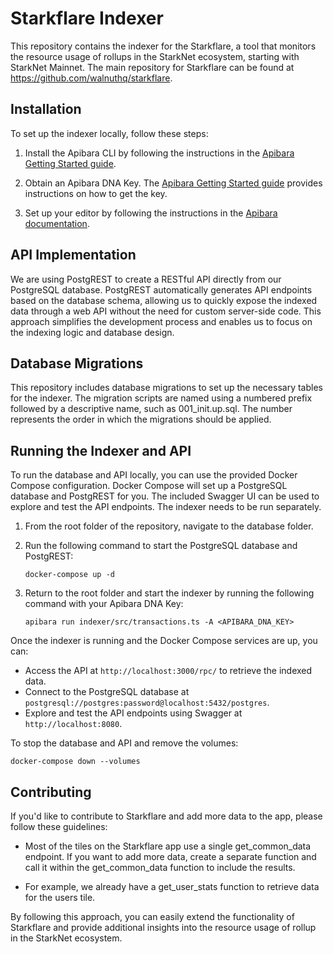 # Starkflare Indexer

This repository contains the indexer for the Starkflare, a tool that monitors the resource usage of rollups in the StarkNet ecosystem, starting with StarkNet Mainnet. The main repository for Starkflare can be found at https://github.com/walnuthq/starkflare.

## Installation

To set up the indexer locally, follow these steps:

1. Install the Apibara CLI by following the instructions in the [Apibara Getting Started guide](https://www.apibara.com/docs/getting-started).

2. Obtain an Apibara DNA Key. The [Apibara Getting Started guide](https://www.apibara.com/docs/getting-started) provides instructions on how to get the key.

3. Set up your editor by following the instructions in the [Apibara documentation](https://www.apibara.com/docs/indexers/editor-setup).

## API Implementation

We are using PostgREST to create a RESTful API directly from our PostgreSQL database. PostgREST automatically generates API endpoints based on the database schema, allowing us to quickly expose the indexed data through a web API without the need for custom server-side code. This approach simplifies the development process and enables us to focus on the indexing logic and database design.

## Database Migrations

This repository includes database migrations to set up the necessary tables for the indexer. The migration scripts are named using a numbered prefix followed by a descriptive name, such as 001_init.up.sql. The number represents the order in which the migrations should be applied.

## Running the Indexer and API

To run the database and API locally, you can use the provided Docker Compose configuration. Docker Compose will set up a PostgreSQL database and PostgREST for you. The included Swagger UI can be used to explore and test the API endpoints. The indexer needs to be run separately. 

1. From the root folder of the repository, navigate to the database folder.

2. Run the following command to start the PostgreSQL database and PostgREST:
   
   ```docker-compose up -d```

3. Return to the root folder and start the indexer by running the following command with your Apibara DNA Key:
   
   ```apibara run indexer/src/transactions.ts -A <APIBARA_DNA_KEY>```
   

Once the indexer is running and the Docker Compose services are up, you can:

- Access the API at `http://localhost:3000/rpc/` to retrieve the indexed data.
- Connect to the PostgreSQL database at `postgresql://postgres:password@localhost:5432/postgres`.
- Explore and test the API endpoints using Swagger at `http://localhost:8080`.

To stop the database and API and remove the volumes:

```docker-compose down --volumes```

## Contributing

If you'd like to contribute to Starkflare and add more data to the app, please follow these guidelines:

- Most of the tiles on the Starkflare app use a single get_common_data endpoint. If you want to add more data, create a separate function and call it within the get_common_data function to include the results.

- For example, we already have a get_user_stats function to retrieve data for the users tile.

By following this approach, you can easily extend the functionality of Starkflare and provide additional insights into the resource usage of rollup in the StarkNet ecosystem.